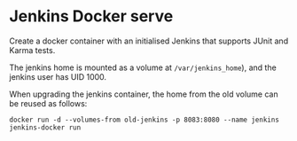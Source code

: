 Jenkins Docker serve
====================
Create a docker container with an initialised Jenkins that supports JUnit and Karma tests.

The jenkins home is mounted as a volume at `/var/jenkins_home`), and the jenkins user has UID 1000.

When upgrading the jenkins container, the home from the old volume can be reused as follows:

`docker run -d --volumes-from old-jenkins -p 8083:8080 --name jenkins jenkins-docker run`
